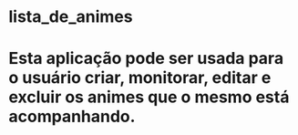 # lista_de_animes
# Esta aplicação pode ser usada para o usuário criar, monitorar, editar e excluir os animes que o mesmo está acompanhando.